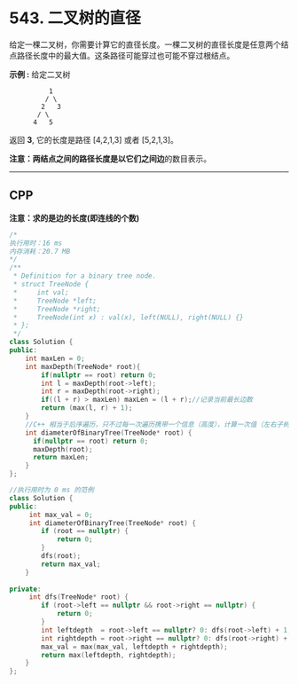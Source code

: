 # 543. 二叉树的直径

给定一棵二叉树，你需要计算它的直径长度。一棵二叉树的直径长度是任意两个结点路径长度中的最大值。这条路径可能穿过也可能不穿过根结点。

 

**示例 :**
给定二叉树

```
          1
         / \
        2   3
       / \     
      4   5    
```

返回 **3**, 它的长度是路径 [4,2,1,3] 或者 [5,2,1,3]。

 

**注意：**两结点之间的路径长度是以它们之间**边**的数目表示。

***

## CPP

**注意：求的是边的长度(即连线的个数)**

```cpp
/*
执行用时：16 ms
内存消耗：20.7 MB
*/
/**
 * Definition for a binary tree node.
 * struct TreeNode {
 *     int val;
 *     TreeNode *left;
 *     TreeNode *right;
 *     TreeNode(int x) : val(x), left(NULL), right(NULL) {}
 * };
 */
class Solution {
public:
    int maxLen = 0;
    int maxDepth(TreeNode* root){
        if(nullptr == root) return 0;
        int l = maxDepth(root->left);
        int r = maxDepth(root->right);
        if((l + r) > maxLen) maxLen = (l + r);//记录当前最长边数
        return (max(l, r) + 1);
    }
    //C++ 相当于后序遍历，只不过每一次遍历携带一个信息（高度），计算一次值（左右子树高度和）
    int diameterOfBinaryTree(TreeNode* root) {
      if(nullptr == root) return 0;
      maxDepth(root);
      return maxLen;
    }
};
```





```cpp
//执行用时为 0 ms 的范例
class Solution {    
public:
     int max_val = 0;
     int diameterOfBinaryTree(TreeNode* root) {
        if (root == nullptr) {
            return 0;
        }
        dfs(root);
        return max_val;
    }
    
private:
     int dfs(TreeNode* root) {
        if (root->left == nullptr && root->right == nullptr) {
            return 0;
        }
        int leftdepth  = root->left == nullptr? 0: dfs(root->left) + 1;
        int rightdepth = root->right == nullptr? 0: dfs(root->right) + 1;
        max_val = max(max_val, leftdepth + rightdepth);
        return max(leftdepth, rightdepth);
    }  
};
```

